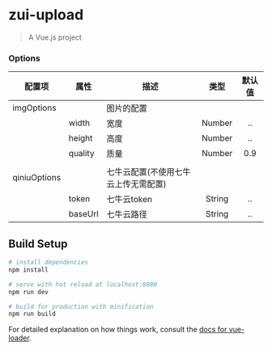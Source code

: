 # zui-upload

> A Vue.js project

### Options
|    配置项    |    属性    |    描述   |   类型   |	默认值	|
| -----------------   | -----------------   | ---------------- | :--------: | :----------: |
| imgOptions     |   | 图片的配置 |    |
|   |  width  | 宽度  |Number | ..     |
|    |  height  | 高度  |Number | ..     |
|    |  quality  | 质量  |Number | 0.9     |
|    |    |   | |     |
| qiniuOptions     |   | 七牛云配置(不使用七牛云上传无需配置) |    |
|   |  token  | 七牛云token  |String | ..     |
|    |  baseUrl  | 七牛云路径  |String | ..     |





## Build Setup

``` bash
# install dependencies
npm install

# serve with hot reload at localhost:8080
npm run dev

# build for production with minification
npm run build
```

For detailed explanation on how things work, consult the [docs for vue-loader](http://vuejs.github.io/vue-loader).
